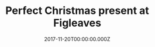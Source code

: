 ---
campaign-uuid: "c-9259b8be-e7f3-4621-b3ac-dbca4443b9e5"
type: "Offer"
category: "Fashion"
date: "2017-11-20T00:00:00.000Z"
end-date: "2017-12-25T00:00:00.000Z"
disable-form: false
is_promoted: false
has_entry_page: false
title: "Perfect Christmas present at Figleaves"
competition-description: "Discover the latest promotion of Figleaves, the home of\
  \ Luxury Lingerie, Swimwear and many more. At Figleaves, they aim to deliver the\
  \ best possible lingerie, swimwear and other accessories, depending on your tastes\
  \ and on your way to dress. Check it out now, and you could find the perfect present\
  \ for your loved ones this Christmas."
banner-img: "figleaves-xmas_image.png"
logo-left-href: "https://www.figleaves.com/uk/"
logo-left-image: "figleaves-logo.svg"
logo-left-title: "Figleaves"
has-winner: false
country-restrictions:
- "GB"
---